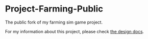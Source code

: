 # Project-Farming-Public
The public fork of my farming sim game project.

For my information about this project, please check [the design docs](https://github.com/StarryDust-02/Project-Farming-Public/tree/main/GDDs).

